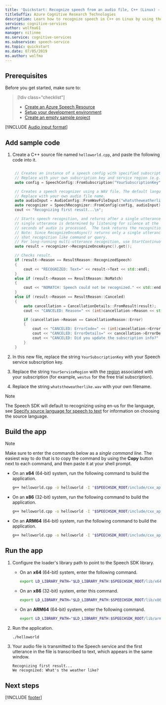 ```yaml
---
title: 'Quickstart: Recognize speech from an audio file, C++ (Linux) - Speech service'
titleSuffix: Azure Cognitive Research Technologies
description: Learn how to recognize speech in C++ on Linux by using the Speech SDK
services: cognitive-services
author: wolfma61
manager: nitinme
ms.service: cognitive-services
ms.subservice: speech-service
ms.topic: quickstart
ms.date: 07/05/2019
ms.author: wolfma
---
```


## Prerequisites

Before you get started, make sure to:

> [!div class="checklist"]
> * [Create an Azure Speech Resource](../../../../get-started.md)
> * [Setup your development environment](../../../../quickstarts/setup-platform.md?tabs=linux)
> * [Create an empty sample project](../../../../quickstarts/create-project.md?tabs=linux)

[!INCLUDE [Audio input format](~/articles/cognitive-services/speech-service/includes/audio-input-format-chart.md)]

## Add sample code

1. Create a C++ source file named `helloworld.cpp`, and paste the following code into it.

   ````C++

    // Creates an instance of a speech config with specified subscription key and service region.
    // Replace with your own subscription key and service region (e.g., "westus").
    auto config = SpeechConfig::FromSubscription("YourSubscriptionKey", "YourServiceRegion");

    // Creates a speech recognizer using a WAV file. The default language is "en-us".
    // Replace with your own audio file name.
    auto audioInput = AudioConfig::FromWavFileInput("whatstheweatherlike.wav");
    auto recognizer = SpeechRecognizer::FromConfig(config, audioInput);
    cout << "Recognizing first result...\n";

    // Starts speech recognition, and returns after a single utterance is recognized. The end of a
    // single utterance is determined by listening for silence at the end or until a maximum of 15
    // seconds of audio is processed.  The task returns the recognition text as result.
    // Note: Since RecognizeOnceAsync() returns only a single utterance, it is suitable only for single
    // shot recognition like command or query.
    // For long-running multi-utterance recognition, use StartContinuousRecognitionAsync() instead.
    auto result = recognizer->RecognizeOnceAsync().get();

    // Checks result.
    if (result->Reason == ResultReason::RecognizedSpeech)
    {
        cout << "RECOGNIZED: Text=" << result->Text << std::endl;
    }
    else if (result->Reason == ResultReason::NoMatch)
    {
        cout << "NOMATCH: Speech could not be recognized." << std::endl;
    }
    else if (result->Reason == ResultReason::Canceled)
    {
        auto cancellation = CancellationDetails::FromResult(result);
        cout << "CANCELED: Reason=" << (int)cancellation->Reason << std::endl;

        if (cancellation->Reason == CancellationReason::Error)
        {
            cout << "CANCELED: ErrorCode=" << (int)cancellation->ErrorCode << std::endl;
            cout << "CANCELED: ErrorDetails=" << cancellation->ErrorDetails << std::endl;
            cout << "CANCELED: Did you update the subscription info?" << std::endl;
        }
    }

   ````

1. In this new file, replace the string `YourSubscriptionKey` with your Speech service subscription key.

1. Replace the string `YourServiceRegion` with the [region](~/articles/cognitive-services/Speech-Service/regions.md) associated with your subscription (for example, `westus` for the free trial subscription).

1. Replace the string `whatstheweatherlike.wav` with your own filename.

> [!NOTE]
> The Speech SDK will default to recognizing using en-us for the language, see [Specify source language for speech to text](../../../../how-to-specify-source-language.md) for information on choosing the source language.

## Build the app

> [!NOTE]
> Make sure to enter the commands below as a _single command line_. The easiest way to do that is to copy the command by using the **Copy** button next to each command, and then paste it at your shell prompt.

* On an **x64**  (64-bit) system, run the following command to build the application.

  ```sh
  g++ helloworld.cpp -o helloworld -I "$SPEECHSDK_ROOT/include/cxx_api" -I "$SPEECHSDK_ROOT/include/c_api" --std=c++14 -lpthread -lMicrosoft.CognitiveServices.Speech.core -L "$SPEECHSDK_ROOT/lib/x64" -l:libasound.so.2
  ```

* On an **x86** (32-bit) system, run the following command to build the application.

  ```sh
  g++ helloworld.cpp -o helloworld -I "$SPEECHSDK_ROOT/include/cxx_api" -I "$SPEECHSDK_ROOT/include/c_api" --std=c++14 -lpthread -lMicrosoft.CognitiveServices.Speech.core -L "$SPEECHSDK_ROOT/lib/x86" -l:libasound.so.2
  ```

* On an **ARM64**  (64-bit) system, run the following command to build the application.

  ```sh
  g++ helloworld.cpp -o helloworld -I "$SPEECHSDK_ROOT/include/cxx_api" -I "$SPEECHSDK_ROOT/include/c_api" --std=c++14 -lpthread -lMicrosoft.CognitiveServices.Speech.core -L "$SPEECHSDK_ROOT/lib/arm64" -l:libasound.so.2
  ```

## Run the app

1. Configure the loader's library path to point to the Speech SDK library.

   * On an **x64** (64-bit) system, enter the following command.

     ```sh
     export LD_LIBRARY_PATH="$LD_LIBRARY_PATH:$SPEECHSDK_ROOT/lib/x64"
     ```

   * On an **x86** (32-bit) system, enter this command.

     ```sh
     export LD_LIBRARY_PATH="$LD_LIBRARY_PATH:$SPEECHSDK_ROOT/lib/x86"
     ```

   * On an **ARM64** (64-bit) system, enter the following command.

     ```sh
     export LD_LIBRARY_PATH="$LD_LIBRARY_PATH:$SPEECHSDK_ROOT/lib/arm64"
     ```

1. Run the application.

   ```sh
   ./helloworld
   ```

1. Your audio file is transmitted to the Speech service and the first utterance in the file is transcribed to text, which appears in the same window.

   ```text
   Recognizing first result...
   We recognized: What's the weather like?
   ```

## Next steps

[!INCLUDE [footer](./footer.md)]
